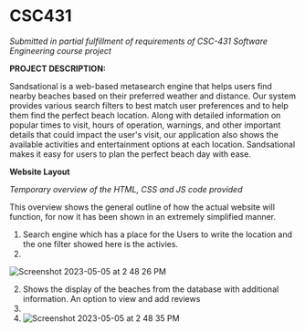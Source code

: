 # CSC431
*Submitted in partial fulfillment of requirements of CSC-431 Software Engineering course project*

**PROJECT DESCRIPTION:**

Sandsational is a web-based metasearch engine that helps users find nearby beaches based on their preferred weather and distance. Our system provides various search filters to best match user preferences and to help them find the perfect beach location. Along with detailed information on popular times to visit, hours of operation, warnings, and other important details that could impact the user's visit, our application also shows the available activities and entertainment options at each location. Sandsational makes it easy for users to plan the perfect beach day with ease.


**Website Layout**

*Temporary overview of the HTML, CSS and JS code provided*

This overview shows the general outline of how the actual website will function, for now it has been shown in an extremely simplified manner.

1. Search engine which has a place for the Users to write the location and the one filter showed here is the activies. 
2. 
![Screenshot 2023-05-05 at 2 48 26 PM](https://user-images.githubusercontent.com/82303372/236543614-e6be279c-e9c4-4a67-9981-9d1934bb342e.png)

2. Shows the display of the beaches from the database with additional information. An option to view and add reviews
3. 
4. ![Screenshot 2023-05-05 at 2 48 35 PM](https://user-images.githubusercontent.com/82303372/236543813-d99bf424-879b-4d00-a864-7937b38688a4.png)
